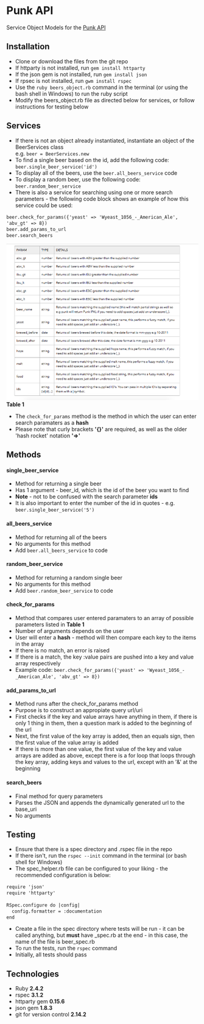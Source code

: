 # Punk API 

Service Object Models for the [Punk API](https://punkapi.com/documentation/v2)

## Installation

* Clone or download the files from the git repo 
* If httparty is not installed, run ```gem install httparty```
* If the json gem is not installed, run ```gem install json```
* If rpsec is not installed, run ```gwm install rspec```
* Use the ```ruby beers_object.rb``` command in the terminal (or using the bash shell in Windows) to run the ruby script
* Modify the beers_object.rb file as directed below for services, or follow instructions for testing below

## Services

* If there is not an object already instantiated, instantiate an object of the BeerServices class  
e.g. ```beer = BeerServices.new``` 
* To find a single beer based on the id, add the following code: ```beer.single_beer_service('id')```
* To display all of the beers, use the ```beer.all_beers_service``` code
* To display a random beer, use the following code: ```beer.random_beer_service```
* There is also a service for searching using one or more search parameters - the following code block shows an example of how this service could be used:

```
beer.check_for_params({'yeast' => 'Wyeast_1056_-_American_Ale', 'abv_gt' => 8})
beer.add_params_to_url
beer.search_beers
```
![Parameter Tables](parameter_tables.png)
**Table 1**

* The ```check_for_params``` method is the method in which the user can enter search paramaters as a **hash**
* Please note that curly brackets **'{}'** are required, as well as the older 'hash rocket' notation **'=>'**

## Methods

#### single\_beer\_service 

* Method for returning a single beer
* Has 1 argument - beer_id, which is the id of the beer you want to find
* **Note** - not to be confused with the search parameter **ids**
* It is also important to enter the number of the id in quotes - e.g. ```beer.single_beer_service('5')```

#### all\_beers\_service

* Method for returning all of the beers
* No arguments for this method
* Add ```beer.all_beers_service``` to code

#### random\_beer\_service

* Method for returning a random single beer
* No arguments for this method
* Add ```beer.random_beer_service``` to code

#### check\_for\_params

* Method that compares user entered paramaters to an array of possible parameters listed in **Table 1**
* Number of arguments depends on the user
* User will enter a **hash** - method will then compare each key to the items in the array
* If there is no match, an error is raised
* If there is a match, the key :value pairs are pushed into a key and value array respectively
* Example code: ```beer.check_for_params({'yeast' => 'Wyeast_1056_-_American_Ale', 'abv_gt' => 8})```

#### add\_params\_to\_url

* Method runs after the check\_for\_params method
* Purpose is to construct an appropiate query url/uri
* First checks if the key and value arrays have anything in them, if there is only 1 thing in them, then a question mark is added to the beginning of the url
* Next, the first value of the key array is added, then an equals sign, then the first value of the value array is added
* If there is more than one value, the first value of the key and value arrays are added as above, except there is a for loop that loops through the key array, adding keys and values to the url, except with an '&' at the beginning

#### search_beers 

* Final method for query parameters
* Parses the JSON and appends the dynamically generated url to the base_uri
* No arguments

## Testing

* Ensure that there is a spec directory and .rspec file in the repo 
* If there isn't, run the ```rspec --init``` command in the terminal (or bash shell for Windows)
* The spec_helper.rb file can be configured to your liking - the recommended configuration is below:

```
require 'json'
require 'httparty'

RSpec.configure do |config|
  config.formatter = :documentation
end
```
* Create a file in the spec directory where tests will be run - it can be called anything, but **must** have \_spec.rb at the end  - in this case, the name of the file is beer_spec.rb
* To run the tests, run the ```rspec``` command
* Initially, all tests should pass

## Technologies

* Ruby **2.4.2**
* rspec **3.1.2**
* httparty gem **0.15.6**
* json gem **1.8.3**
* git for version control **2.14.2**